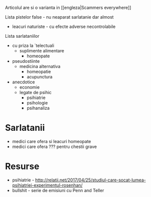 Articolul are si o varianta in [[engleza|Scammers everywhere]]

Lista pistelor false - nu neaparat sarlatanie dar almost
- leacuri naturiste - cu efecte adverse necontrolabile

Lista sarlataniilor
- cu priza la `telectuali
  - suplimente alimentare
    - homeopate
- pseudostiinte
  - medicina alternativa
    - homeopatie
    - acupunctura
- anecdotice
  - economie
  - legate de psihic
    - psihiatrie
    - psihologie
    - psihanaliza

# Sarlatanii
- medici care ofera si leacuri homeopate
- medici care ofera ??? pentru chestii grave

# Resurse
- psihiatrie - http://relatii.net/2017/04/25/studiul-care-socat-lumea-psihiatriei-experimentul-rosenhan/
- bullshit - serie de emisiuni cu Penn and Teller